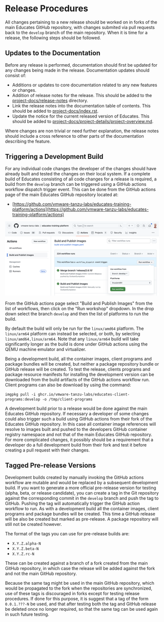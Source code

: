 Release Procedures
==================

All changes pertaining to a new release should be worked on in forks of the main Educates GitHub repository, with changes submited via pull requests back to the `develop` branch of the main repository. When it is time for a release, the following steps should be followed.

Updates to the Documentation
----------------------------

Before any release is performed, documentation should first be updated for any changes being made in the release. Documentation updates should consist of:

* Additions or updates to core documentation related to any new features or changes.
* Addition of release notes for the release. This should be added to the [project-docs/release-notes](../project-docs/release-notes) directory.
* Link the release notes into the documentation table of contents. This should be added to [project-docs/index.rst](../project-docs/index.rst).
* Update the notice for the current released version of Educates. This should be added to [project-docs/project-details/project-overview.md](../project-docs/project-details/project-overview.md).

Where changes are non trivial or need further explanation, the release notes should include a cross reference to other parts of the documentation describing the feature.

Triggering a Development Build
------------------------------

For any individual code changes the developer of the changes should have already built and tested the changes on their local system. If a complete build of Educates consisting of all code changes for a release is required, a build from the `develop` branch can be triggered using a GitHub actions workflow dispatch trigger event. This can be done from the GitHub actions page of the main Educates GitHub repository located at:

* [https://github.com/vmware-tanzu-labs/educates-training-platform/actions](https://github.com/vmware-tanzu-labs/educates-training-platform/actions)

![](github-actions-build.png)

From the GitHub actions page select "Build and Publish Images" from the list of workflows, then click on the "Run workshop" dropdown. In the drop down select the branch `develop` and then the list of platforms to run the build.

By default the build will only be run for the `linux/amd64` platform. The `linux/arm64` platform can instead be selected, or both, by selecting `linux/amd64,linux/arm64`. Note that any `linux/arm64` build will take significantly longer as the build is done under GitHub actions using the QEMU machine emulator and virtualizer.

Being a development build, all the container images, client programs and package bundles will be created, but neither a package repository bundle or GitHub release will be created. To test the release, clients programs and package resource manifests for installing the development version can be downloaded from the build artifacts of the GitHub actions workflow run. Client programs can also be download by using the command:

```
imgpkg pull -i ghcr.io/vmware-tanzu-labs/educates-client-programs:develop -o /tmp/client-programs
```

A development build prior to a release would be done against the main Educates GitHub repository. If necessary a developer of some changes could also trigger such a build using GitHub actions from their fork of the Educates GitHub repository. In this case all container image references will resolve to images built and pushed to the developers GitHub container registry namespace and not that of the main Educates GitHub repository. For more complicated changes, it possibly should be a requirement that a developer do a full development build from their fork and test it before creating a pull request with their changes.

Tagged Pre-release Versions
---------------------------

Development builds created by manually invoking the GitHub actions workflow are mutable and would be replaced by a subsequent development build. If you want to generate a more official pre-release version for testing (alpha, beta, or release candidate), you can create a tag in the Git repository against the corresponding commit in the `develop` branch and push the tag to GitHub. Pushing the tag will automatically trigger the GitHub action workflow to run. As with a development build all the container images, client programs and package bundles will be created. This time a GitHub release will be also be created but marked as pre-release. A package repository will still not be created however.

The format of the tags you can use for pre-release builds are:

* `X.Y.Z.alpha-N`
* `X.Y.Z.beta-N`
* `X.Y.Z.rc-N`

These can be created against a branch of a fork created from the main GitHub repository, in which case the release will be added against the fork and not the main GitHub repository.

Because the same tag might be used in the main GitHub repository, which would be propagated to the fork when the repositories are synchronized, use of these tags is discouraged in forks except for testing release procedures. If done for this purpose, it is suggest that a tag of the form `0.0.1.???-N` be used, and that after testing both the tag and GitHub release be deleted once no longer required, so that the same tag can be used again in such future testing.  
